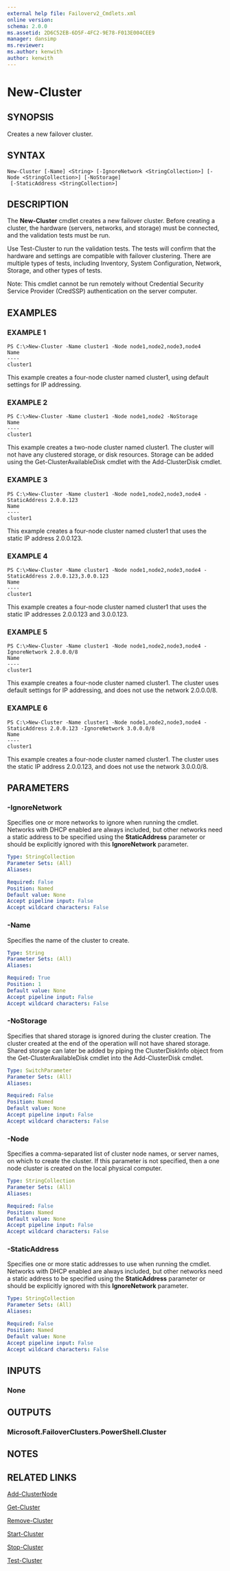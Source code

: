 ```yaml
---
external help file: Failoverv2_Cmdlets.xml
online version: 
schema: 2.0.0
ms.assetid: 2D6C52EB-6D5F-4FC2-9E78-F013E004CEE9
manager: dansimp
ms.reviewer:
ms.author: kenwith
author: kenwith
---
```


# New-Cluster

## SYNOPSIS
Creates a new failover cluster.

## SYNTAX

```
New-Cluster [-Name] <String> [-IgnoreNetwork <StringCollection>] [-Node <StringCollection>] [-NoStorage]
 [-StaticAddress <StringCollection>]
```

## DESCRIPTION
The **New-Cluster** cmdlet creates a new failover cluster.
Before creating a cluster, the hardware (servers, networks, and storage) must be connected, and the validation tests must be run.

Use Test-Cluster to run the validation tests.
The tests will confirm that the hardware and settings are compatible with failover clustering.
There are multiple types of tests, including Inventory, System Configuration, Network, Storage, and other types of tests.

Note: This cmdlet cannot be run remotely without Credential Security Service Provider (CredSSP) authentication on the server computer.

## EXAMPLES

### EXAMPLE 1
```
PS C:\>New-Cluster -Name cluster1 -Node node1,node2,node3,node4
Name 
---- 
cluster1
```

This example creates a four-node cluster named cluster1, using default settings for IP addressing.

### EXAMPLE 2
```
PS C:\>New-Cluster -Name cluster1 -Node node1,node2 -NoStorage
Name 
---- 
cluster1
```

This example creates a two-node cluster named cluster1.
The cluster will not have any clustered storage, or disk resources.
Storage can be added using the Get-ClusterAvailableDisk cmdlet with the Add-ClusterDisk cmdlet.

### EXAMPLE 3
```
PS C:\>New-Cluster -Name cluster1 -Node node1,node2,node3,node4 -StaticAddress 2.0.0.123
Name 
---- 
cluster1
```

This example creates a four-node cluster named cluster1 that uses the static IP address 2.0.0.123.

### EXAMPLE 4
```
PS C:\>New-Cluster -Name cluster1 -Node node1,node2,node3,node4 -StaticAddress 2.0.0.123,3.0.0.123
Name 
---- 
cluster1
```

This example creates a four-node cluster named cluster1 that uses the static IP addresses 2.0.0.123 and 3.0.0.123.

### EXAMPLE 5
```
PS C:\>New-Cluster -Name cluster1 -Node node1,node2,node3,node4 -IgnoreNetwork 2.0.0.0/8
Name 
---- 
cluster1
```

This example creates a four-node cluster named cluster1.
The cluster uses default settings for IP addressing, and does not use the network 2.0.0.0/8.

### EXAMPLE 6
```
PS C:\>New-Cluster -Name cluster1 -Node node1,node2,node3,node4 -StaticAddress 2.0.0.123 -IgnoreNetwork 3.0.0.0/8
Name 
---- 
cluster1
```

This example creates a four-node cluster named cluster1.
The cluster uses the static IP address 2.0.0.123, and does not use the network 3.0.0.0/8.

## PARAMETERS

### -IgnoreNetwork
Specifies one or more networks to ignore when running the cmdlet.
Networks with DHCP enabled are always included, but other networks need a static address to be specified using the **StaticAddress** parameter or should be explicitly ignored with this **IgnoreNetwork** parameter.

```yaml
Type: StringCollection
Parameter Sets: (All)
Aliases: 

Required: False
Position: Named
Default value: None
Accept pipeline input: False
Accept wildcard characters: False
```

### -Name
Specifies the name of the cluster to create.

```yaml
Type: String
Parameter Sets: (All)
Aliases: 

Required: True
Position: 1
Default value: None
Accept pipeline input: False
Accept wildcard characters: False
```

### -NoStorage
Specifies that shared storage is ignored during the cluster creation.
The cluster created at the end of the operation will not have shared storage.
Shared storage can later be added by piping the ClusterDiskInfo object from the Get-ClusterAvailableDisk cmdlet into the Add-ClusterDisk cmdlet.

```yaml
Type: SwitchParameter
Parameter Sets: (All)
Aliases: 

Required: False
Position: Named
Default value: None
Accept pipeline input: False
Accept wildcard characters: False
```

### -Node
Specifies a comma-separated list of cluster node names, or server names, on which to create the cluster.
If this parameter is not specified, then a one node cluster is created on the local physical computer.

```yaml
Type: StringCollection
Parameter Sets: (All)
Aliases: 

Required: False
Position: Named
Default value: None
Accept pipeline input: False
Accept wildcard characters: False
```

### -StaticAddress
Specifies one or more static addresses to use when running the cmdlet.
Networks with DHCP enabled are always included, but other networks need a static address to be specified using the **StaticAddress** parameter or should be explicitly ignored with this **IgnoreNetwork** parameter.

```yaml
Type: StringCollection
Parameter Sets: (All)
Aliases: 

Required: False
Position: Named
Default value: None
Accept pipeline input: False
Accept wildcard characters: False
```

## INPUTS

### None

## OUTPUTS

### Microsoft.FailoverClusters.PowerShell.Cluster

## NOTES

## RELATED LINKS

[Add-ClusterNode](./Add-ClusterNode.md)

[Get-Cluster](./Get-Cluster.md)

[Remove-Cluster](./Remove-Cluster.md)

[Start-Cluster](./Start-Cluster.md)

[Stop-Cluster](./Stop-Cluster.md)

[Test-Cluster](./Test-Cluster.md)
